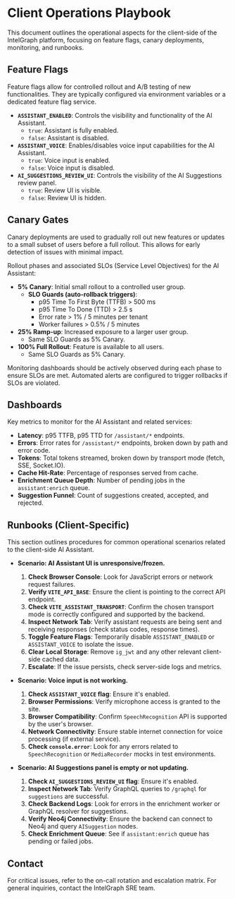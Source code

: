 # Client Operations Playbook

This document outlines the operational aspects for the client-side of the IntelGraph platform, focusing on feature flags, canary deployments, monitoring, and runbooks.

## Feature Flags

Feature flags allow for controlled rollout and A/B testing of new functionalities. They are typically configured via environment variables or a dedicated feature flag service.

*   **`ASSISTANT_ENABLED`**: Controls the visibility and functionality of the AI Assistant.
    *   `true`: Assistant is fully enabled.
    *   `false`: Assistant is disabled.
*   **`ASSISTANT_VOICE`**: Enables/disables voice input capabilities for the AI Assistant.
    *   `true`: Voice input is enabled.
    *   `false`: Voice input is disabled.
*   **`AI_SUGGESTIONS_REVIEW_UI`**: Controls the visibility of the AI Suggestions review panel.
    *   `true`: Review UI is visible.
    *   `false`: Review UI is hidden.

## Canary Gates

Canary deployments are used to gradually roll out new features or updates to a small subset of users before a full rollout. This allows for early detection of issues with minimal impact.

Rollout phases and associated SLOs (Service Level Objectives) for the AI Assistant:

*   **5% Canary**: Initial small rollout to a controlled user group.
    *   **SLO Guards (auto-rollback triggers)**:
        *   p95 Time To First Byte (TTFB) > 500 ms
        *   p95 Time To Done (TTD) > 2.5 s
        *   Error rate > 1% / 5 minutes per tenant
        *   Worker failures > 0.5% / 5 minutes
*   **25% Ramp-up**: Increased exposure to a larger user group.
    *   Same SLO Guards as 5% Canary.
*   **100% Full Rollout**: Feature is available to all users.
    *   Same SLO Guards as 5% Canary.

Monitoring dashboards should be actively observed during each phase to ensure SLOs are met. Automated alerts are configured to trigger rollbacks if SLOs are violated.

## Dashboards

Key metrics to monitor for the AI Assistant and related services:

*   **Latency**: p95 TTFB, p95 TTD for `/assistant/*` endpoints.
*   **Errors**: Error rates for `/assistant/*` endpoints, broken down by path and error code.
*   **Tokens**: Total tokens streamed, broken down by transport mode (fetch, SSE, Socket.IO).
*   **Cache Hit-Rate**: Percentage of responses served from cache.
*   **Enrichment Queue Depth**: Number of pending jobs in the `assistant:enrich` queue.
*   **Suggestion Funnel**: Count of suggestions created, accepted, and rejected.

## Runbooks (Client-Specific)

This section outlines procedures for common operational scenarios related to the client-side AI Assistant.

*   **Scenario: AI Assistant UI is unresponsive/frozen.**
    1.  **Check Browser Console**: Look for JavaScript errors or network request failures.
    2.  **Verify `VITE_API_BASE`**: Ensure the client is pointing to the correct API endpoint.
    3.  **Check `VITE_ASSISTANT_TRANSPORT`**: Confirm the chosen transport mode is correctly configured and supported by the backend.
    4.  **Inspect Network Tab**: Verify assistant requests are being sent and receiving responses (check status codes, response times).
    5.  **Toggle Feature Flags**: Temporarily disable `ASSISTANT_ENABLED` or `ASSISTANT_VOICE` to isolate the issue.
    6.  **Clear Local Storage**: Remove `ig_jwt` and any other relevant client-side cached data.
    7.  **Escalate**: If the issue persists, check server-side logs and metrics.

*   **Scenario: Voice input is not working.**
    1.  **Check `ASSISTANT_VOICE` flag**: Ensure it's enabled.
    2.  **Browser Permissions**: Verify microphone access is granted to the site.
    3.  **Browser Compatibility**: Confirm `SpeechRecognition` API is supported by the user's browser.
    4.  **Network Connectivity**: Ensure stable internet connection for voice processing (if external service).
    5.  **Check `console.error`**: Look for any errors related to `SpeechRecognition` or `MediaRecorder` mocks in test environments.

*   **Scenario: AI Suggestions panel is empty or not updating.**
    1.  **Check `AI_SUGGESTIONS_REVIEW_UI` flag**: Ensure it's enabled.
    2.  **Inspect Network Tab**: Verify GraphQL queries to `/graphql` for `suggestions` are successful.
    3.  **Check Backend Logs**: Look for errors in the enrichment worker or GraphQL resolver for suggestions.
    4.  **Verify Neo4j Connectivity**: Ensure the backend can connect to Neo4j and query `AISuggestion` nodes.
    5.  **Check Enrichment Queue**: See if `assistant:enrich` queue has pending or failed jobs.

## Contact

For critical issues, refer to the on-call rotation and escalation matrix. For general inquiries, contact the IntelGraph SRE team.
